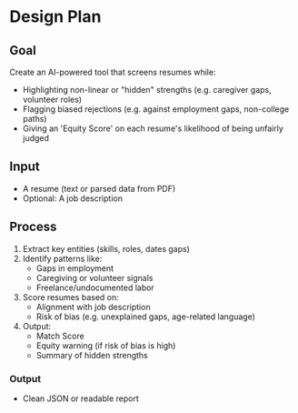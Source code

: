 # Design Plan

## Goal

Create an AI-powered tool that screens resumes while:

- Highlighting non-linear or "hidden" strengths (e.g. caregiver gaps, volunteer roles)
- Flagging biased rejections (e.g. against employment gaps, non-college paths)
- Giving an 'Equity Score' on each resume's likelihood of being unfairly judged

## Input

- A resume (text or parsed data from PDF)
- Optional: A job description

## Process

1. Extract key entities (skills, roles, dates gaps)
2. Identify  patterns like:
   - Gaps in employment
   - Caregiving or volunteer signals
   - Freelance/undocumented labor
3. Score resumes based on:
   - Alignment with job description
   - Risk of bias (e.g. unexplained gaps, age-related language)
4. Output:
   - Match Score
   - Equity warning (if risk of bias is high)
   - Summary of hidden strengths

### Output

- Clean JSON or readable report
